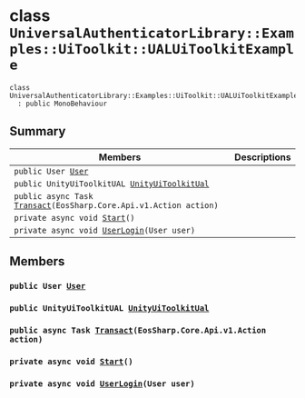 # class `UniversalAuthenticatorLibrary::Examples::UiToolkit::UALUiToolkitExample` 

```
class UniversalAuthenticatorLibrary::Examples::UiToolkit::UALUiToolkitExample
  : public MonoBehaviour
```

## Summary

 Members                        | Descriptions                                
--------------------------------|---------------------------------------------
`public User `[`User`](#class_universal_authenticator_library_1_1_examples_1_1_ui_toolkit_1_1_u_a_l_ui_toolkit_example_1a1bc85edb00c515f44011ae20a3639468) | 
`public UnityUiToolkitUAL `[`UnityUiToolkitUal`](#class_universal_authenticator_library_1_1_examples_1_1_ui_toolkit_1_1_u_a_l_ui_toolkit_example_1af5bc12e2823dcc1ed400e23e66978326) | 
`public async Task `[`Transact`](#class_universal_authenticator_library_1_1_examples_1_1_ui_toolkit_1_1_u_a_l_ui_toolkit_example_1a8dd5828de74ec702b773f3f0db96ce3e)`(EosSharp.Core.Api.v1.Action action)` | 
`private async void `[`Start`](#class_universal_authenticator_library_1_1_examples_1_1_ui_toolkit_1_1_u_a_l_ui_toolkit_example_1a5957aa0d15061f2c6b7145cca4139d83)`()` | 
`private async void `[`UserLogin`](#class_universal_authenticator_library_1_1_examples_1_1_ui_toolkit_1_1_u_a_l_ui_toolkit_example_1afcea96a52ad5d3485fa5ccafba9a2352)`(User user)` | 

## Members

### `public User `[`User`](#class_universal_authenticator_library_1_1_examples_1_1_ui_toolkit_1_1_u_a_l_ui_toolkit_example_1a1bc85edb00c515f44011ae20a3639468) 

### `public UnityUiToolkitUAL `[`UnityUiToolkitUal`](#class_universal_authenticator_library_1_1_examples_1_1_ui_toolkit_1_1_u_a_l_ui_toolkit_example_1af5bc12e2823dcc1ed400e23e66978326) 

### `public async Task `[`Transact`](#class_universal_authenticator_library_1_1_examples_1_1_ui_toolkit_1_1_u_a_l_ui_toolkit_example_1a8dd5828de74ec702b773f3f0db96ce3e)`(EosSharp.Core.Api.v1.Action action)` 

### `private async void `[`Start`](#class_universal_authenticator_library_1_1_examples_1_1_ui_toolkit_1_1_u_a_l_ui_toolkit_example_1a5957aa0d15061f2c6b7145cca4139d83)`()` 

### `private async void `[`UserLogin`](#class_universal_authenticator_library_1_1_examples_1_1_ui_toolkit_1_1_u_a_l_ui_toolkit_example_1afcea96a52ad5d3485fa5ccafba9a2352)`(User user)` 

